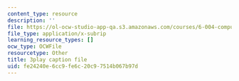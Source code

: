 ```yaml
---
content_type: resource
description: ''
file: https://ol-ocw-studio-app-qa.s3.amazonaws.com/courses/6-004-computation-structures-spring-2017/fe24240e6cc9fe6c20c97514b067b97d_K1dbnQDAG8Q.srt
file_type: application/x-subrip
learning_resource_types: []
ocw_type: OCWFile
resourcetype: Other
title: 3play caption file
uid: fe24240e-6cc9-fe6c-20c9-7514b067b97d
---
```

